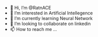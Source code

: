 - 👋 Hi, I’m @RatnACE
- 👀 I’m interested in Artificial Intellegence
- 🌱 I’m currently learning Neural Network
- 💞️ I’m looking to collaborate on linkedin
- 📫 How to reach me ...

<!---
RatnACE/RatnACE is a ✨ special ✨ repository because its `README.md` (this file) appears on your GitHub profile.
You can click the Preview link to take a look at your changes.
--->
